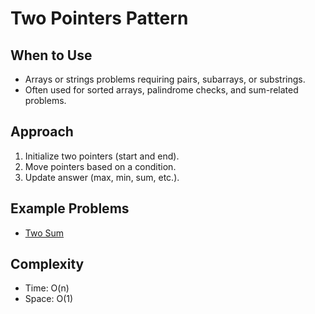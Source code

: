 # Two Pointers Pattern

## When to Use
- Arrays or strings problems requiring pairs, subarrays, or substrings.
- Often used for sorted arrays, palindrome checks, and sum-related problems.

## Approach
1. Initialize two pointers (start and end).
2. Move pointers based on a condition.
3. Update answer (max, min, sum, etc.).

## Example Problems
- [Two Sum](../arrays/two_sum_two_pointers.java)

## Complexity
- Time: O(n)
- Space: O(1)
